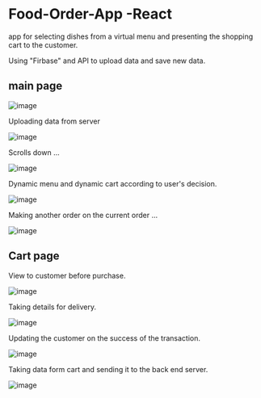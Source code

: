 # Food-Order-App -React

app for selecting dishes from a virtual menu and presenting the shopping cart to the customer.

Using "Firbase" and API to upload data and save new data.

##  main page


![image](https://user-images.githubusercontent.com/62293316/162053226-7c92af56-ef39-430e-8866-245727549456.png)


Uploading data from server 

![image](https://user-images.githubusercontent.com/62293316/163279821-81899bd4-3d74-4ed2-b80f-6b3d386180f3.png)

Scrolls down ...

![image](https://user-images.githubusercontent.com/62293316/162053178-7d567f3d-b16d-4fb1-9907-fb2d033af811.png)

Dynamic menu and dynamic cart according to user's decision.

![image](https://user-images.githubusercontent.com/62293316/162053879-01a6b01b-fe71-46b8-8aaa-35e2de3a9c94.png)

Making another order on the current order ...

![image](https://user-images.githubusercontent.com/62293316/162053954-0d80ac18-6c89-4037-9f0b-c350f81891fe.png)


##  Cart page
View to customer before purchase.

![image](https://user-images.githubusercontent.com/62293316/162054277-86a35744-38a5-4c8e-a588-cb24cb3054ef.png)

Taking details for delivery.

![image](https://user-images.githubusercontent.com/62293316/163280483-ed415cf2-5be1-4e0e-a3cd-048396d513a8.png)

Updating the customer on the success of the transaction.

![image](https://user-images.githubusercontent.com/62293316/163278977-40b950fc-4f59-40e6-9a65-4c60ec9697e5.png)

Taking data form cart and sending it to the back end server.

![image](https://user-images.githubusercontent.com/62293316/163280592-14d123ec-4f3c-4156-8d1f-0c1f297c9496.png)
